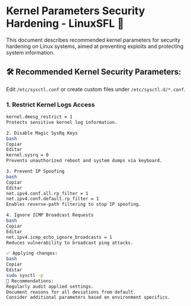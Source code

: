 # Kernel Parameters Security Hardening - LinuxSFL 🔧

This document describes recommended kernel parameters for security hardening on Linux systems, aimed at preventing exploits and protecting system information.

## 🛠️ Recommended Kernel Security Parameters:

Edit `/etc/sysctl.conf` or create custom files under `/etc/sysctl.d/*.conf`.

### 1. Restrict Kernel Logs Access
```bash
kernel.dmesg_restrict = 1
Protects sensitive kernel log information.

2. Disable Magic SysRq Keys
bash
Copiar
Editar
kernel.sysrq = 0
Prevents unauthorized reboot and system dumps via keyboard.

3. Prevent IP Spoofing
bash
Copiar
Editar
net.ipv4.conf.all.rp_filter = 1
net.ipv4.conf.default.rp_filter = 1
Enables reverse-path filtering to stop IP spoofing.

4. Ignore ICMP Broadcast Requests
bash
Copiar
Editar
net.ipv4.icmp_echo_ignore_broadcasts = 1
Reduces vulnerability to broadcast ping attacks.

✅ Applying changes:
bash
Copiar
Editar
sudo sysctl -p
📌 Recommendations:
Regularly audit applied settings.
Document reasons for all deviations from default.
Consider additional parameters based on environment specifics.
